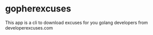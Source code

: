 # gopherexcuses

This app is a cli to download excuses for you golang developers from developerexcuses.com
